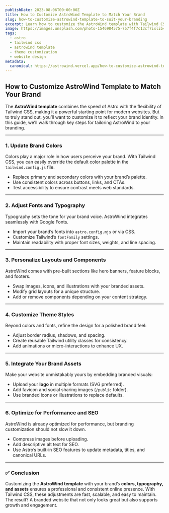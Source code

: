 ```yaml
---
publishDate: 2023-08-06T00:00:00Z
title: How to Customize AstroWind Template to Match Your Brand
slug: how-to-customize-astrowind-template-to-suit-your-branding
excerpt: Learn how to customize the AstroWind template with Tailwind CSS to fit your brand’s colors, typography, and design style. Build a unique online presence that stands out.
image: https://images.unsplash.com/photo-1546984575-757f4f7c13cf?ixlib=rb-4.0.3&ixid=M3wxMjA3fDB8MHxwaG90by1wYWdlfHx8fGVufDB8fHx8fA%3D%3D&auto=format&fit=crop&w=2070&q=80
tags:
  - astro
  - tailwind css
  - astrowind template
  - theme customization
  - website design
metadata:
  canonical: https://astrowind.vercel.app/how-to-customize-astrowind-to-your-brand
---
```


## How to Customize AstroWind Template to Match Your Brand

The **AstroWind template** combines the speed of Astro with the flexibility of Tailwind CSS, making it a powerful starting point for modern websites. But to truly stand out, you’ll want to customize it to reflect your brand identity. In this guide, we’ll walk through key steps for tailoring AstroWind to your branding.

---

### 1. **Update Brand Colors**
Colors play a major role in how users perceive your brand. With Tailwind CSS, you can easily override the default color palette in the `tailwind.config.js` file.  
- Replace primary and secondary colors with your brand’s palette.  
- Use consistent colors across buttons, links, and CTAs.  
- Test accessibility to ensure contrast meets web standards.  

---

### 2. **Adjust Fonts and Typography**
Typography sets the tone for your brand voice. AstroWind integrates seamlessly with Google Fonts.  
- Import your brand’s fonts into `astro.config.mjs` or via CSS.  
- Customize Tailwind’s `fontFamily` settings.  
- Maintain readability with proper font sizes, weights, and line spacing.  

---

### 3. **Personalize Layouts and Components**
AstroWind comes with pre-built sections like hero banners, feature blocks, and footers.  
- Swap images, icons, and illustrations with your branded assets.  
- Modify grid layouts for a unique structure.  
- Add or remove components depending on your content strategy.  

---

### 4. **Customize Theme Styles**
Beyond colors and fonts, refine the design for a polished brand feel:  
- Adjust border radius, shadows, and spacing.  
- Create reusable Tailwind utility classes for consistency.  
- Add animations or micro-interactions to enhance UX.  

---

### 5. **Integrate Your Brand Assets**
Make your website unmistakably yours by embedding branded visuals:  
- Upload your **logo** in multiple formats (SVG preferred).  
- Add favicon and social sharing images (`/public` folder).  
- Use branded icons or illustrations to replace defaults.  

---

### 6. **Optimize for Performance and SEO**
AstroWind is already optimized for performance, but branding customization should not slow it down.  
- Compress images before uploading.  
- Add descriptive alt text for SEO.  
- Use Astro’s built-in SEO features to update metadata, titles, and canonical URLs.  

---

### ✅ Conclusion
Customizing the **AstroWind template** with your brand’s **colors, typography, and assets** ensures a professional and consistent online presence. With Tailwind CSS, these adjustments are fast, scalable, and easy to maintain. The result? A branded website that not only looks great but also supports growth and engagement.  

